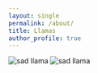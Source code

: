 ```yaml
---
layout: single
permalink: /about/
title: Llamas
author_profile: true
---
```


![sad llama]({{site.url}}/download.jpg)
![sad llama](https://www.google.com/imgres?imgurl=https%3A%2F%2Fi.ytimg.com%2Fvi%2FKG1U8-i1evU%2Fmaxresdefault.jpg&imgrefurl=https%3A%2F%2Fwww.youtube.com%2Fwatch%3Fv%3DKG1U8-i1evU&docid=QC-RqfEGABMhkM&tbnid=7rQreh9Yc7WoIM%3A&vet=10ahUKEwjhyabp3vjYAhVOvFMKHdXqDgAQMwjyASgHMAc..i&w=1280&h=720&bih=834&biw=1440&q=llama&ved=0ahUKEwjhyabp3vjYAhVOvFMKHdXqDgAQMwjyASgHMAc&iact=mrc&uact=8)
